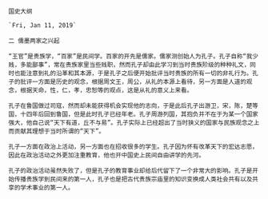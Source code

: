 `国史大纲`

    `Fri, Jan 11, 2019`

`二 儒墨两家之兴起`

`“王官”是贵族学，“百家”是民间学。百家的开先是儒家。儒家测创始人为孔子。孔子自称“我少贱，多能鄙事”，常在贵族家里当些贱职，然而孔子却由此学习到当时贵族阶级的种种礼文，同时也能注意到礼的沿革和其本源，于是孔子之后便开始批评当时贵族的所有一切的非礼行为。孔子的批评一方面是历史的观念，根据周文王，周公，从礼的本源上看待，另一方面是人道的观念，根据天命，性，仁，孝，忠恕等的观点，这是从礼的意义上来看。`

`孔子在鲁国做过司寇，然而却未能获得机会实现他的志向，于是此后孔子出游卫，宋，陈，楚等国，十四年后回到鲁国，但是此时孔子已经年老。孔子周游列国，其抱负并不在于为某一个国家强大，他自己说“天下有道，丘不与易”。孔子实际上已经超出了当时狭义的国家与民族观念之上而贡献其理想于当时所谓的“天下”。`

`孔子一方面在政治上活动，另一方面也在招收很多的学生。孔子因为怀有改革天下的宏达志愿，因此在政治活动之外更加注重教育，他也开中国史上民间自由讲学的先河。`

`孔子的政治活动虽然失败了，但是孔子的教育事业却给后代留下了一个非常大的影响。孔子是开始传播贵族学到民间来的第一人，孔子也是把古代贵族宗庙里的知识变换成人类社会共有以及共享的学术事业的第一人。`
